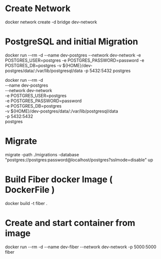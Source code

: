 # Create Network
docker network create -d bridge dev-network

# PostgreSQL and initial Migration

docker run --rm -d --name dev-postgres --network dev-network -e POSTGRES_USER=postgres -e POSTGRES_PASSWORD=password -e POSTGRES_DB=postgres -v ${HOME}/dev-postgres/data/:/var/lib/postgresql/data -p 5432:5432 postgres

docker run --rm -d \
    --name dev-postgres \
    --network dev-network \
    -e POSTGRES_USER=postgres \
    -e POSTGRES_PASSWORD=password \
    -e POSTGRES_DB=postgres \
    -v ${HOME}/dev-postgres/data/:/var/lib/postgresql/data \
    -p 5432:5432 \
    postgres


# Migrate

migrate -path ./migrations -database "postgres://postgres:password@localhost/postgres?sslmode=disable" up

# Build Fiber docker Image ( DockerFile )
docker build -t fiber .

# Create and start container from image
docker run --rm -d --name dev-fiber --network dev-network -p 5000:5000 fiber

